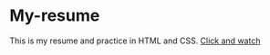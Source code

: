 # My-resume
This is my resume and practice in HTML and CSS.
[Click and watch](https://evgenii180192.github.io/MY_RESUME/)
